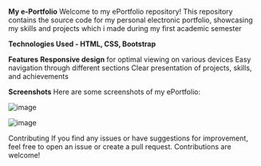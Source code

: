 **My e-Portfolio**
Welcome to my ePortfolio repository! This repository contains the source code for my personal electronic portfolio, showcasing my skills and projects which i made during my first academic semester

**Technologies Used - HTML, CSS, Bootstrap**

**Features**
**Responsive design** for optimal viewing on various devices
Easy navigation through different sections
Clear presentation of projects, skills, and achievements

**Screenshots**
Here are some screenshots of my ePortfolio:

![image](https://github.com/karan-dahiya/E-portfolio/assets/170790839/3fbdf961-6d45-4717-9493-49ac39cc1b5c)

![image](https://github.com/karan-dahiya/E-portfolio/assets/170790839/63b64b6b-3fce-4a6b-a04b-86dd517f745a)

Contributing
If you find any issues or have suggestions for improvement, feel free to open an issue or create a pull request. Contributions are welcome!
